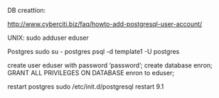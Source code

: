 DB creattion: 

http://www.cyberciti.biz/faq/howto-add-postgresql-user-account/

UNIX: 
sudo adduser eduser 

Postgres 
sudo su - postgres
psql -d template1 -U postgres

create user eduser with password ‘password’; 
create database enron; 
GRANT ALL PRIVILEGES ON DATABASE enron to eduser;

restart postgres 
sudo /etc/init.d/postgresql restart 9.1
